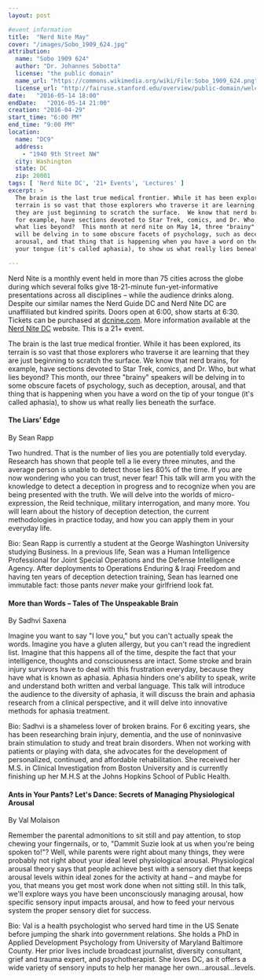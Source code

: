 ```yaml
---
layout: post

#event information
title:  "Nerd Nite May"
cover: "/images/Sobo_1909_624.jpg"
attribution:
  name: "Sobo 1909 624"
  author: "Dr. Johannes Sobotta"
  license: "the public domain"
  name_url: "https://commons.wikimedia.org/wiki/File:Sobo_1909_624.png"
  license_url: "http://fairuse.stanford.edu/overview/public-domain/welcome"
date:   "2016-05-14 18:00"
endDate:   "2016-05-14 21:00"
creation: "2016-04-29"
start_time: "6:00 PM"
end_time: "9:00 PM"
location:
  name: "DC9"
  address:
    - "1940 9th Street NW"
  city: Washington
  state: DC
  zip: 20001
tags: [ 'Nerd Nite DC', '21+ Events', 'Lectures' ]
excerpt: >
  The brain is the last true medical frontier. While it has been explored, its
  terrain is so vast that those explorers who traverse it are learning that
  they are just beginning to scratch the surface.  We know that nerd brains,
  for example, have sections devoted to Star Trek, comics, and Dr. Who, but
  what lies beyond?  This month at nerd nite on May 14, three "brainy" speakers
  will be delving in to some obscure facets of psychology, such as deception,
  arousal, and that thing that is happening when you have a word on the tip of
  your tongue (it's called aphasia), to show us what really lies beneath the surface.

---
```


Nerd Nite is a monthly event held in more than 75 cities across the globe
during which several folks give 18-21-minute fun-yet-informative
presentations across all disciplines – while the audience drinks along.
Despite our similar names the Nerd Guide DC and Nerd Nite DC are
unaffiliated but kindred spirits. Doors open at 6:00, show starts
at 6:30. Tickets can be purchased at [dcnine.com](http://dcnine.com).
More information available at the [Nerd Nite DC](https://dc.nerdnite.com) website.
This is a 21+ event.

The brain is the last true medical frontier. While it has been explored, its
terrain is so vast that those explorers who traverse it are learning that they
are just beginning to scratch the surface.  We know that nerd brains, for
example, have sections devoted to Star Trek, comics, and Dr. Who, but what lies
beyond?  This month, our three "brainy" speakers will be delving in to some
obscure facets of psychology, such as deception, arousal, and that thing that
is happening when you have a word on the tip of your tongue (it's called
aphasia), to show us what really lies beneath the surface.

#### The Liars’ Edge

By Sean Rapp  

Two hundred. That is the number of lies you are potentially told everyday.
Research has shown that people tell a lie every three minutes, and the
average person is unable to detect those lies 80% of the time. If you are
now wondering who you can trust, never fear! This talk will arm you with the
knowledge to detect a deception in progress and to recognize when you are
being presented with the truth.  We will delve into the worlds of
micro-expression, the Reid technique, military interrogation, and many more.
You will learn about the history of deception detection, the current
methodologies in practice today, and how you can apply them in your everyday life.

Bio: Sean Rapp is currently a student at the George Washington University
studying Business. In a previous life, Sean was a Human Intelligence
Professional for Joint Special Operations and the Defense Intelligence
Agency. After deployments to Operations Enduring & Iraqi Freedom and
having ten years of deception detection training, Sean has learned one
immutable fact: those pants *never* make your girlfriend look fat.

#### More than Words – Tales of The Unspeakable Brain  

By Sadhvi Saxena

Imagine you want to say "I love you," but you can't actually speak the words.
Imagine you have a gluten allergy, but you can't read the ingredient list.
Imagine that this happens all of the time, despite the fact that your
intelligence, thoughts and consciousness are intact. Some stroke and brain
injury survivors have to deal with this frustration everyday, because
they have what is known as aphasia. Aphasia hinders one's ability to
speak, write and understand both written and verbal language. This talk
will introduce the audience to the diversity of aphasia, it will discuss
the brain and aphasia research from a clinical perspective, and it will
delve into innovative methods for aphasia treatment.

Bio: Sadhvi is a shameless lover of broken brains. For 6 exciting years,
she has been researching brain injury, dementia, and the use of
noninvasive brain stimulation to study and treat brain disorders.
When not working with patients or playing with data, she advocates
for the development of personalized, continued, and affordable
rehabilitation. She received her M.S. in Clinical Investigation from
Boston University and is currently finishing up her M.H.S at the Johns
Hopkins School of Public Health.

#### Ants in Your Pants? Let's Dance: Secrets of Managing Physiological Arousal

By Val Molaison

Remember the parental admonitions to sit still and pay attention, to stop
chewing your fingernails, or to, "Dammit Suzie look at us when
you're being spoken to!"? Well, while parents were right about many
things, they were probably not right about your ideal level
physiological arousal. Physiological arousal theory says that people achieve
best with a sensory diet that keeps arousal levels within ideal zones
for the activity at hand – and maybe for you, that means you get most
work done when not sitting still. In this talk, we'll explore ways you
have been unconsciously managing arousal, how specific sensory input
impacts arousal, and how to feed your nervous system the proper sensory
diet for success.

Bio: Val is a health psychologist who served hard time in the US Senate
before jumping the shark into government relations. She holds a PhD in
Applied Development Psychology from University of Maryland Baltimore
County. Her prior lives include broadcast journalist, diversity consultant,
grief and trauma expert, and psychotherapist. She loves DC, as it offers
a wide variety of sensory inputs to help her manage her own...arousal...levels.
